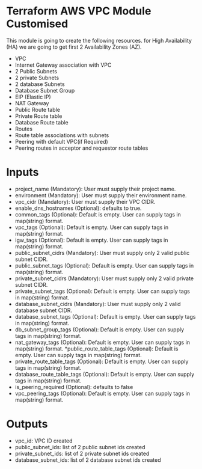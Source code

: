 # Terraform AWS VPC Module Customised

This module is going to create the following resources. for High Availability (HA) we are going to get first 2 Availability Zones (AZ).

* VPC
* Internet Gateway association with VPC
* 2 Public Subnets
* 2 private Subnets
* 2 database Subnets
* Database Subnet Group
* EIP (Elastic IP)
* NAT Gateway
* Public Route table
* Private Route table
* Database Route table
*  Routes
* Route table associations with subnets
* Peering with default VPC(if Required)
* Peering routes in acceptor and requestor route tables

# Inputs

* project_name (Mandatory): User must supply their project name.
* environment (Mandatory): User must supply their environment name.
* vpc_cidr (Mandatory): User must supply their VPC CIDR.
* enable_dns_hostnames (Optional): defaults to true.
* common_tags (Optional): Default is empty. User can supply tags in map(string) format.
* vpc_tags (Optional): Default is empty. User can supply tags in map(string) format.
* igw_tags (Optional): Default is empty. User can supply tags in map(string) format.
* public_subnet_cidrs (Mandatory): User must supply only 2 valid public subnet CIDR.
* public_subnet_tags (Optional): Default is empty. User can supply tags in map(string) format.
* private_subnet_cidrs (Mandatory): User must supply only 2 valid private subnet CIDR.
* private_subnet_tags (Optional): Default is empty. User can supply tags in map(string) format.
* database_subnet_cidrs (Mandatory): User must supply only 2 valid database subnet CIDR.
* database_subnet_tags (Optional): Default is empty. User can supply tags in map(string) format.
* db_subnet_group_tags (Optional): Default is empty. User can supply tags in map(string) format.
* nat_gateway_tags (Optional): Default is empty. User can supply tags in map(string) format.
*public_route_table_tags (Optional): Default is empty. User can supply tags in map(string) format.
* private_route_table_tags (Optional): Default is empty. User can supply tags in map(string) format.
* database_route_table_tags (Optional): Default is empty. User can supply tags in map(string) format.
* is_peering_required (Optional): defaults to false
* vpc_peering_tags (Optional): Default is empty. User can supply tags in map(string) format.


# Outputs

* vpc_id: VPC ID created
* public_subnet_ids: list of 2 public subnet ids created
* private_subnet_ids: list of 2 private subnet ids created
* database_subnet_ids: list of 2 database subnet ids created